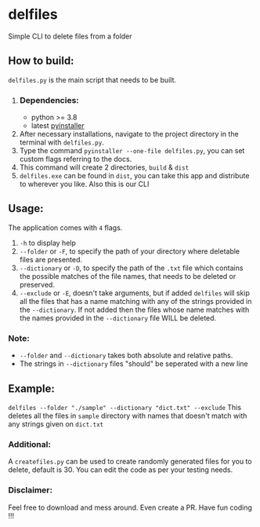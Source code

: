 # delfiles
Simple CLI to delete files from a folder

## How to build:
`delfiles.py` is the main script that needs to be built.
1. ### Dependencies:
    - python >= 3.8
    - latest [pyinstaller](https://github.com/pyinstaller/pyinstaller)
2. After necessary installations, navigate to the project directory in the terminal with `delfiles.py`.
3. Type the command `pyinstaller --one-file delfiles.py`, you can set custom flags referring to the docs.
4. This command will create 2 directories, `build` & `dist`
5. `delfiles.exe` can be found in `dist`, you can take this app and distribute to wherever you like. Also this is our CLI

## Usage:

The application comes with `4` flags.
1. `-h` to display help
2. `--folder` or `-F`, to specify the path of your directory where deletable files are presented.
3. `--dictionary` or `-D`, to specify the path of the `.txt` file which contains the possible matches of the file names, that needs to be deleted or preserved.
4. `--exclude` or `-E`, doesn't take arguments, but if added `delfiles` will skip all the files that has a name matching with any of the strings provided in the `--dictionary`. If not added then the files whose name matches with the names provided in the `--dictionary` file WILL be deleted.

### Note:
 - `--folder` and `--dictionary` takes both absolute and relative paths.
 - The strings in `--dictionary` files "should" be seperated with a new line

## Example:
`delfiles --folder "./sample" --dictionary "dict.txt" --exclude`
This deletes all the files in `sample` directory with names that doesn't match with any strings given on `dict.txt`

### Additional:
A `createfiles.py` can be used to create randomly generated files for you to delete, default is 30. You can edit the code as per your testing needs.
### Disclaimer:
Feel free to download and mess around. Even create a PR. Have fun coding !!!
